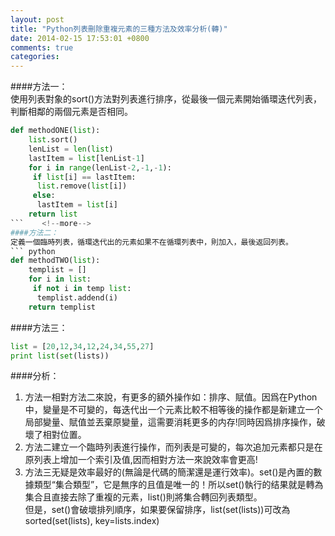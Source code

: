 ```yaml
---
layout: post
title: "Python列表刪除重複元素的三種方法及效率分析(轉)"
date: 2014-02-15 17:53:01 +0800
comments: true
categories: 
---
```

####方法一：  
使用列表對象的sort()方法對列表進行排序，從最後一個元素開始循環迭代列表，判斷相鄰的兩個元素是否相同。  
``` python
def methodONE(list):
    list.sort()
    lenList = len(list)
    lastItem = list[lenList-1]
    for i in range(lenList-2,-1,-1):
     if list[i] == lastItem:
      list.remove(list[i])
     else:
      lastItem = list[i]
    return list
```    <!--more-->
####方法二：  
定義一個臨時列表，循環迭代出的元素如果不在循環列表中，則加入，最後返回列表。  
``` python
def methodTWO(list):
    templist = []
    for i in list:
     if not i in temp list:
      templist.addend(i)
    return templist
```  
####方法三：
``` python
list = [20,12,34,12,24,34,55,27]
print list(set(lists))
```  
####分析：
1. 方法一相對方法二來說，有更多的額外操作如：排序、賦值。因爲在Python中，變量是不可變的，每迭代出一个元素比較不相等後的操作都是新建立一个局部變量、賦值並丟棄原變量，這需要消耗更多的内存!同時因爲排序操作，破壞了相對位置。  
2. 方法二建立一个臨時列表進行操作，而列表是可變的，每次追加元素都只是在原列表上增加一个索引及值,因而相對方法一來說效率會更高!  
3. 方法三无疑是效率最好的(無論是代碼的簡潔還是運行效率)。set()是內置的數據類型“集合類型”，它是無序的且值是唯一的！所以set()執行的结果就是轉為集合且直接去除了重複的元素，list()則將集合轉回列表類型。  
但是，set()會破壞排列順序，如果要保留排序，list(set(lists))可改為sorted(set(lists), key=lists.index)